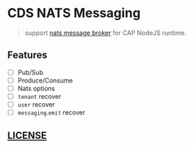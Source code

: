# CDS NATS Messaging

> support [nats message broker](https://nats.io/) for CAP NodeJS runtime.

## Features

- [ ] Pub/Sub
- [ ] Produce/Consume
- [ ] Nats options
- [ ] `tenant` recover
- [ ] `user` recover
- [ ] `messaging`.`emit` recover

## [LICENSE](./LICENSE)
